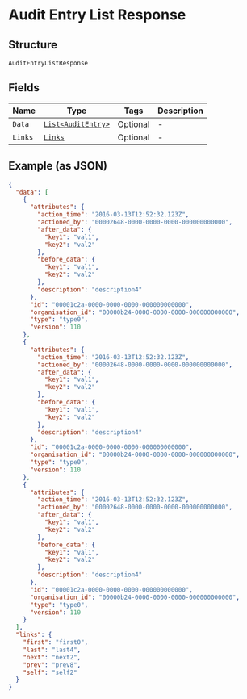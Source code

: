
# Audit Entry List Response

## Structure

`AuditEntryListResponse`

## Fields

| Name | Type | Tags | Description |
|  --- | --- | --- | --- |
| `Data` | [`List<AuditEntry>`](../../doc/models/audit-entry.md) | Optional | - |
| `Links` | [`Links`](../../doc/models/links.md) | Optional | - |

## Example (as JSON)

```json
{
  "data": [
    {
      "attributes": {
        "action_time": "2016-03-13T12:52:32.123Z",
        "actioned_by": "00002648-0000-0000-0000-000000000000",
        "after_data": {
          "key1": "val1",
          "key2": "val2"
        },
        "before_data": {
          "key1": "val1",
          "key2": "val2"
        },
        "description": "description4"
      },
      "id": "00001c2a-0000-0000-0000-000000000000",
      "organisation_id": "00000b24-0000-0000-0000-000000000000",
      "type": "type0",
      "version": 110
    },
    {
      "attributes": {
        "action_time": "2016-03-13T12:52:32.123Z",
        "actioned_by": "00002648-0000-0000-0000-000000000000",
        "after_data": {
          "key1": "val1",
          "key2": "val2"
        },
        "before_data": {
          "key1": "val1",
          "key2": "val2"
        },
        "description": "description4"
      },
      "id": "00001c2a-0000-0000-0000-000000000000",
      "organisation_id": "00000b24-0000-0000-0000-000000000000",
      "type": "type0",
      "version": 110
    },
    {
      "attributes": {
        "action_time": "2016-03-13T12:52:32.123Z",
        "actioned_by": "00002648-0000-0000-0000-000000000000",
        "after_data": {
          "key1": "val1",
          "key2": "val2"
        },
        "before_data": {
          "key1": "val1",
          "key2": "val2"
        },
        "description": "description4"
      },
      "id": "00001c2a-0000-0000-0000-000000000000",
      "organisation_id": "00000b24-0000-0000-0000-000000000000",
      "type": "type0",
      "version": 110
    }
  ],
  "links": {
    "first": "first0",
    "last": "last4",
    "next": "next2",
    "prev": "prev8",
    "self": "self2"
  }
}
```

